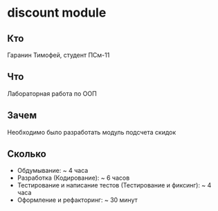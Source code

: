 # discount module

## Кто
Гаранин Тимофей, студент ПСм-11

## Что
Лабораторная работа по ООП

## Зачем
Необходимо было разработать модуль подсчета скидок

## Сколько
* Обдумывание: ~ 4 часа
* Разработка (Кодирование): ~ 6 часов
* Тестирование и написание тестов (Тестирование и фиксинг): ~ 4 часа
* Оформление и рефакторинг: ~ 30 минут
